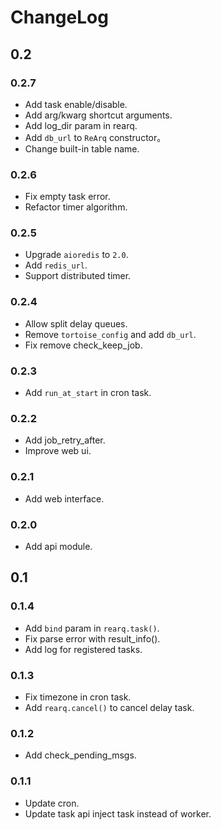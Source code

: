 # ChangeLog

## 0.2

### 0.2.7

- Add task enable/disable.
- Add arg/kwarg shortcut arguments.
- Add log_dir param in rearq.
- Add `db_url` to `ReArq` constructor。
- Change built-in table name.

### 0.2.6

- Fix empty task error.
- Refactor timer algorithm.

### 0.2.5

- Upgrade `aioredis` to `2.0`.
- Add `redis_url`.
- Support distributed timer.

### 0.2.4

- Allow split delay queues.
- Remove `tortoise_config` and add `db_url`.
- Fix remove check_keep_job.

### 0.2.3

- Add `run_at_start` in cron task.

### 0.2.2

- Add job_retry_after.
- Improve web ui.

### 0.2.1

- Add web interface.

### 0.2.0

- Add api module.

## 0.1

### 0.1.4

- Add `bind` param in `rearq.task()`.
- Fix parse error with result_info().
- Add log for registered tasks.

### 0.1.3

- Fix timezone in cron task.
- Add `rearq.cancel()` to cancel delay task.

### 0.1.2

- Add check_pending_msgs.

### 0.1.1

- Update cron.
- Update task api inject task instead of worker.
